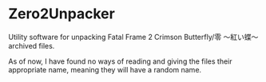 # Zero2Unpacker
Utility software for unpacking Fatal Frame 2 Crimson Butterfly/零 ～紅い蝶～ archived files.

As of now, I have found no ways of reading and giving the files their appropriate name, meaning they will have a random name.
